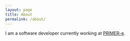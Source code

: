 ```yaml
---
layout: page
title: About
permalink: /about/
---
```


I am a software developer currently working at [PRIMER-e](https://www.primer-e.com/). 
